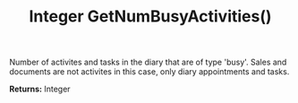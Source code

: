 ﻿---
uid: crmscript_ref_NSActivitySummary_GetNumBusyActivities
title: Integer GetNumBusyActivities()
intellisense: NSActivitySummary.GetNumBusyActivities
keywords: NSActivitySummary, GetNumBusyActivities
so.topic: reference
---

Number of activites and tasks in the diary that are of type 'busy'. Sales and documents are not activites in this case, only diary appointments and tasks.

**Returns:** Integer


